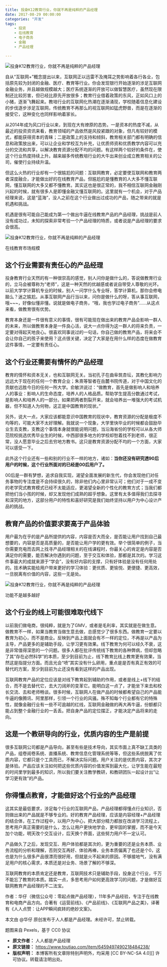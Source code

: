 ```yaml
---
title: 投身K12教育行业，你就不再是纯粹的产品经理
date: 2017-08-29 00:00:00
categories: "开发"
tags:
	- 投资
	- 在线教育
	- 电子商务
	- 金融
	- 产品经理

---
```


![投身K12教育行业，你就不再是纯粹的产品经理][K12]

自从“互联网+”概念提出以来，互联网正以迅雷不及掩耳之势影响着各行各业，包括原先较为封闭的金融、医疗、教育等行业。你会发现银行开始逐渐的涉足互联网金融业务，并且越做规模越大；医疗系统逐渐的开放可以做智慧医疗，虽然现在限制还比较厉害，但已经比原先开放很多；教育行业借着政策的东风，正如风口上的小猪，逐渐飞舞起来。教培行业的互联网化热潮在逐渐涌现，学校随着信息化建设的步伐逐步涉足互联网，传统教育不再那么的视互联网如猛虎野兽，而是在逐渐的接受它，这种变化也同样影响着家长。

从2014年成为风口行业以来，到现在大有燎原的态势。一是资本的热度不减，从最近的投资资讯来看，教育领域的产品依然是风投紧跟的对象，但凡有较好的模式，都能获得资本的青睐；二是政策上的支持和倾斜，教育相关部门都有明确的信息和政策放出来，可以让企业和学校互为补充，让优质师资和优质教学内容可以充分的交流和共享，以解决教育资源分配不均的问题。有这样两个较好的条件在，使这个行业热度持续上升。越来越多传统教培行业的大牛出来创业成立教育相关的公司，催使行业持续升温。

但这么火热的行业却有一个很尴尬的问题：互联网教育，必定要使互联网和教育两者深度融合，才能做出好的在线教育产品，但尴尬的是懂教育的人大多不懂互联网，懂互联网的大多又都不懂教育。其实这也是很正常的，我不相信互联网金融刚兴起的时候，就有很多人是即懂金融又懂互联网的。这里就有一个机会，对于产品经理来说，这是“蓝海”，没人之前在这个行业做出过成功的产品，随之带来的就是机遇和挑战。

机遇是很有可能自己能成为第一个做出牛逼在线教育产品的产品经理，挑战是前人没有成功过，未知的探索非常考验一个产品经理的特质，或者说是产品经理的要求会很高。

![投身K12教育行业，你就不再是纯粹的产品经理][K12 1]

在线教育市场规模

## 这个行业需要有责任心的产品经理 ##

投身教育行业天然的有一种很崇高的感觉，别人问你是做什么的，答说做教育行业的，立马会被尊称为“老师”，这是一种天然的优越感或者说自带受人尊敬的光环。以前大学学计算机专业的时候，别人一问学什么专业呀，答学计算机，那你会修电脑么？迷之尴尬。从事互联网产品行当以来，问你是做什么的呀，答从事互联网，哦~~~，好像似懂非懂。说就是做电子商务，“哦，我也学过电子商务”……从这点来看，做教育很有优势。

教育本身还是一件很有意义的事情，很有可能现在做出来的教育产品会影响一群人的未来，所以做教育本身是一件良心活，说大一点你得为这一群人的将来负责，一定要对得起天地良心。很喜欢同事说过的一句话，你自己做的教育产品，将来会不会让你自己的孩子来使用？这点很关键，决定了大家是在用什么样的态度在做教育这件事情，一定要有责任心。

## 这个行业还需要有情怀的产品经理 ##

教育的情怀和资本无关，也和互联网无关。当初孔子在曲阜筑杏坛，其教化影响力远远大于现在的任何一个教育企业；朱熹等智者在岳麓书院传道，对于中国文化的贡献也远胜今日的任何一所大学。俞敏洪说过：“做教育，首先是做影响人和培养人的事业：影响人的生命态度，培养人的人格品质。帮助学生提高分数通过考试，是影响人和培养人的一部分。如果把两者割裂开来，就会培养出一堆强大的考试机器，但不知道人为何物，这正是中国教育的现状。”

另外，说大一点，大家应该都能意识中国教育的现状中，教育资源的分配是极度不均等的，可能大家不太好理解。我就说一个现象，大学里快毕业的时候都会鼓励毕业生去支教，支教这个事情本身就很能说明问题，当沿海省份的学校可以从各大师范院校挑选优秀毕业生的时候，中西部很多地方的学校却愁着找不到老师，很正常，没人愿意毕业之后去穷地方教书。这只是教育资源分配不均的一个方面，大家可以感受一下。

此外这个行业还有一些和别的行业不一样的地方，诸如：**当你还没有研究透90后用户的时候，这个行业所面对的已经是00后用户了。**

00后是一群有梦想，追求自我实现，渴望全面发展的新生代，你会发现他们对任务事物的专注度是不会持续很久的，除非他们内心里非常认可；他们对于一成不变的老学究式教育模式已经不太能适应，更渴望全新的个性化的教育方式；当我们都把他们当小孩的时候，却又发现他们成熟的超乎想象。这里有太多值得我们去探寻和深究的地方，这部分用户的特性和喜好研究是我们始终坚持以用户为中心设计产品的挑战。

## 教育产品的价值要求要高于产品体验 ##

用户最为在乎的是产品所提供的内容，内容是否大而全，是否能让用户找到自己最想要的，内容是否是高质量的，是否能让用户学的更有效。举个很简单的例子，当你需要充电而去网上找寻产品经理相关的在线课程时，你最关心的肯定是内容是否满足你的需要，能否解决你遇到的问题，至于交互和体验，那都是其次的。学习这件事最大的成就来源于“学会”，没有好内容的支撑，只有好体验是没有任何用处的。技术确实能给用户带来更好的学习体验：更优质、更愉悦、更便捷、更高效，一旦脱离有价值的内容，这些一无是处。

![投身K12教育行业，你就不再是纯粹的产品经理][K12 2]

功能不是越多越好

## 这个行业的线上可能很难取代线下 ##

以前我们做电商，很纯粹，就是为了GMV，或者是毛利率，其实就是在做生意。做教育不一样，如果当教育当做生意去做，总感觉少了很多东西。做教育一定要以教育为初心，而不是商业。反映到产品上面就会有不一样的定位，不再是以产品为主导，产品更多的是辅助手段，让学习更有效果。线下教育为何可以经久不衰，这是非常值得深思的一个问题。很多人都在批评传统线下教育的各种弊病，但却忽略了其“存在必然科学”的本质，至少到目前为止，线下教育比线上教育更有效果，当然这是指提分方面。而且光会“喷”其实没有什么卵用，重点是是否有真正有效的可替代的方案，至少到目前为止还没有看到这样的产品出现。

互联网教育产品的定位应该是对线下教育起到辅助的作用，或者是线上+线下的结合，而不是去替代它，去大刀阔斧的变革它。能明白这一点了，才能坐下来去和校长交流、去和老师畅谈。很多时候，互联网人在做产品的时候都希望自己的产品能牛逼的像腾讯、阿里那样，引领一个行业的风骚。殊不知每个行业都有它的特殊性，就像金融行业有一些不可逾越的红线，互联网金融做的再大再牛逼，份额都只能占到整个金融行业的一丢丢。把自身产品的定位摆正，才能决定产品将来的走向。

## 这是一个教研导向的行业，优质内容的生产是前提 ##

很多互联网公司都是产品导向，甚至有些是技术导向，其实市面上真不缺工具类的产品，组卷阅卷系统、直播系统、教育信息化管理系统等等，但这些系统脱离了优质内容，它都只是个工具而已，不解决实际问题。用户关注的是优质内容，其次才是体验。产品应该关注如何把这些优质内容的价值发挥到最大化，让学生能在最短的时间里学到最多的知识，所以我们要关注教学教研，和教研团队一起设计出“让学习更有效”的产品。

## 你得懂点教育，才能做好这个行业的产品经理 ##

这其实是最低要求，涉足每个行业的互联网产品，产品经理都得懂点行业知识，否则做出来的产品就是不够专业的。好的教育产品经理，应该是内容经理+产品经理的结合体，在工作过程中，以用户为中心，把大部分精力都放在改进学习流程上，思考用户真正需要的是什么，怎么让用户更快地学会，更牢固的掌握，而不是今天加个功能，明天改个交互设计，后天换个界面，这些努力用户不一定认可。

产品做久了之后，发现交互、用户体验都是其次的，更为重要的还是业务本质、业务流程的分析和理解，否则交互再好、体验再棒，业务本质偏离了也还是个0，这也是为什么很多产品很漂亮很好用，但就是火不起来的原因。不够接地气，没有满足用户的核心需求，本质还是对业务、场景了解的不够深。

互联网教育的本质肯定还是教育，互联网技术只是辅助手段，投身这个行业，千万不能忘了教育的本质。踏实一点，多思考用户如何更高效学习的问题，才是做好互联网教育产品经理的不二法宝。

作者：华仔（微信公众号：零起点做产品经理），11年多产品经验，专注于在线教育和电商产品方向。合著有《运营前线》、《产品前线》、《互联网产品之美》，译著有《人人点赞：让APP瞬间疯转的绝妙文案》。

本文由 @华仔 原创发布于人人都是产品经理。未经许可，禁止转载。

题图来自 Pexels，基于 CC0 协议


[K12]: /pro/os/crawler/EE6B-AJZU-RJAY.jpg
[K12 1]: /pro/os/crawler/2IRI-RNME-I6BZ.jpg
[K12 2]: /pro/os/crawler/NIMJ-BBRB-BZQR.jpg
 *  **原文作者：** 人人都是产品经理
 *  **原文链接：** https://www.toutiao.com/item/6459497490218484238/
 *  **版权声明：** 本博客所有文章除特别声明外，均采用 [CC BY-NC-SA 4.0][] 许可协议。转载请注明出处。